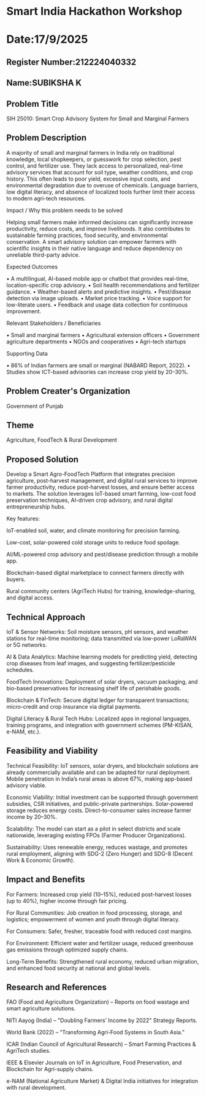 # Smart India Hackathon Workshop
# Date:17/9/2025
## Register Number:212224040332
## Name:SUBIKSHA K
## Problem Title
SIH 25010: Smart Crop Advisory System for Small and Marginal Farmers
## Problem Description
A majority of small and marginal farmers in India rely on traditional knowledge, local shopkeepers, or guesswork for crop selection, pest control, and fertilizer use. They lack access to personalized, real-time advisory services that account for soil type, weather conditions, and crop history. This often leads to poor yield, excessive input costs, and environmental degradation due to overuse of chemicals. Language barriers, low digital literacy, and absence of localized tools further limit their access to modern agri-tech resources.

Impact / Why this problem needs to be solved

Helping small farmers make informed decisions can significantly increase productivity, reduce costs, and improve livelihoods. It also contributes to sustainable farming practices, food security, and environmental conservation. A smart advisory solution can empower farmers with scientific insights in their native language and reduce dependency on unreliable third-party advice.

Expected Outcomes

• A multilingual, AI-based mobile app or chatbot that provides real-time, location-specific crop advisory.
• Soil health recommendations and fertilizer guidance.
• Weather-based alerts and predictive insights.
• Pest/disease detection via image uploads.
• Market price tracking.
• Voice support for low-literate users.
• Feedback and usage data collection for continuous improvement.

Relevant Stakeholders / Beneficiaries

• Small and marginal farmers
• Agricultural extension officers
• Government agriculture departments
• NGOs and cooperatives
• Agri-tech startups

Supporting Data

• 86% of Indian farmers are small or marginal (NABARD Report, 2022).
• Studies show ICT-based advisories can increase crop yield by 20–30%.

## Problem Creater's Organization
Government of Punjab

## Theme
Agriculture, FoodTech & Rural Development

## Proposed Solution

Develop a Smart Agro-FoodTech Platform that integrates precision agriculture, post-harvest management, and digital rural services to improve farmer productivity, reduce post-harvest losses, and ensure better access to markets. The solution leverages IoT-based smart farming, low-cost food preservation techniques, AI-driven crop advisory, and rural digital entrepreneurship hubs.

Key features:

IoT-enabled soil, water, and climate monitoring for precision farming.

Low-cost, solar-powered cold storage units to reduce food spoilage.

AI/ML-powered crop advisory and pest/disease prediction through a mobile app.

Blockchain-based digital marketplace to connect farmers directly with buyers.

Rural community centers (AgriTech Hubs) for training, knowledge-sharing, and digital access.

## Technical Approach
IoT & Sensor Networks: Soil moisture sensors, pH sensors, and weather stations for real-time monitoring; data transmitted via low-power LoRaWAN or 5G networks.

AI & Data Analytics: Machine learning models for predicting yield, detecting crop diseases from leaf images, and suggesting fertilizer/pesticide schedules.

FoodTech Innovations: Deployment of solar dryers, vacuum packaging, and bio-based preservatives for increasing shelf life of perishable goods.

Blockchain & FinTech: Secure digital ledger for transparent transactions; micro-credit and crop insurance via digital payments.

Digital Literacy & Rural Tech Hubs: Localized apps in regional languages, training programs, and integration with government schemes (PM-KISAN, e-NAM, etc.).
## Feasibility and Viability

Technical Feasibility: IoT sensors, solar dryers, and blockchain solutions are already commercially available and can be adapted for rural deployment. Mobile penetration in India’s rural areas is above 67%, making app-based advisory viable.

Economic Viability: Initial investment can be supported through government subsidies, CSR initiatives, and public-private partnerships. Solar-powered storage reduces energy costs. Direct-to-consumer sales increase farmer income by 20–30%.

Scalability: The model can start as a pilot in select districts and scale nationwide, leveraging existing FPOs (Farmer Producer Organizations).

Sustainability: Uses renewable energy, reduces wastage, and promotes rural employment, aligning with SDG-2 (Zero Hunger) and SDG-8 (Decent Work & Economic Growth).
## Impact and Benefits

For Farmers: Increased crop yield (10–15%), reduced post-harvest losses (up to 40%), higher income through fair pricing.

For Rural Communities: Job creation in food processing, storage, and logistics; empowerment of women and youth through digital literacy.

For Consumers: Safer, fresher, traceable food with reduced cost margins.

For Environment: Efficient water and fertilizer usage, reduced greenhouse gas emissions through optimized supply chains.

Long-Term Benefits: Strengthened rural economy, reduced urban migration, and enhanced food security at national and global levels.

## Research and References

FAO (Food and Agriculture Organization) – Reports on food wastage and smart agriculture solutions.

NITI Aayog (India) – "Doubling Farmers’ Income by 2022" Strategy Reports.

World Bank (2022) – “Transforming Agri-Food Systems in South Asia.”

ICAR (Indian Council of Agricultural Research) – Smart Farming Practices & AgriTech studies.

IEEE & Elsevier Journals on IoT in Agriculture, Food Preservation, and Blockchain for Agri-supply chains.

e-NAM (National Agriculture Market) & Digital India initiatives for integration with rural development.

